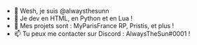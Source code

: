 - 👋 Wesh, je suis @alwaysthesunn
- 👀 Je dev en HTML, en Python et en Lua !
- 💞️ Mes projets sont : MyParisFrance RP, Pristis, et plus !
- 📫 Tu peux me contacter sur Discord : AlwaysTheSun#0001 !
